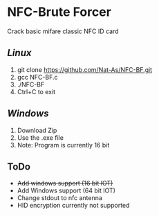 # NFC-Brute Forcer
Crack basic mifare classic NFC ID card
## *Linux*
1. git clone https://github.com/Nat-As/NFC-BF.git
2. gcc NFC-BF.c
3. ./NFC-BF
4. Ctrl+C to exit

## *Windows*
1. Download Zip
2. Use the .exe file
3. Note: Program is currently 16 bit

## ToDo
+ ~~Add windows support (16 bit IOT)~~
+ Add Windows support (64 bit IOT)
+ Change stdout to nfc antenna
+ HID encryption currently not supported
